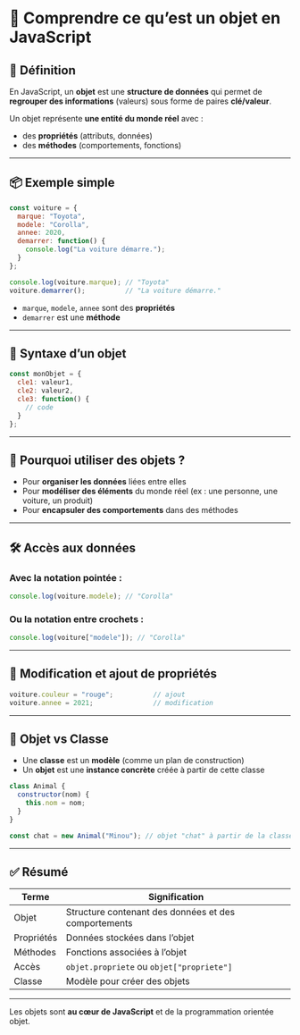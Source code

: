 
# 🧱 Comprendre ce qu’est un objet en JavaScript

## 📌 Définition

En JavaScript, un **objet** est une **structure de données** qui permet de **regrouper des informations** (valeurs) sous forme de paires **clé/valeur**.

Un objet représente **une entité du monde réel** avec :
- des **propriétés** (attributs, données)
- des **méthodes** (comportements, fonctions)

---

## 📦 Exemple simple

```javascript
const voiture = {
  marque: "Toyota",
  modele: "Corolla",
  annee: 2020,
  demarrer: function() {
    console.log("La voiture démarre.");
  }
};

console.log(voiture.marque); // "Toyota"
voiture.demarrer();          // "La voiture démarre."
```

- `marque`, `modele`, `annee` sont des **propriétés**
- `demarrer` est une **méthode**

---

## 🧠 Syntaxe d’un objet

```javascript
const monObjet = {
  cle1: valeur1,
  cle2: valeur2,
  cle3: function() {
    // code
  }
};
```

---

## 🎯 Pourquoi utiliser des objets ?

- Pour **organiser les données** liées entre elles
- Pour **modéliser des éléments** du monde réel (ex : une personne, une voiture, un produit)
- Pour **encapsuler des comportements** dans des méthodes

---

## 🛠️ Accès aux données

### Avec la notation pointée :
```javascript
console.log(voiture.modele); // "Corolla"
```

### Ou la notation entre crochets :
```javascript
console.log(voiture["modele"]); // "Corolla"
```

---

## 🔄 Modification et ajout de propriétés

```javascript
voiture.couleur = "rouge";          // ajout
voiture.annee = 2021;               // modification
```

---

## 🧱 Objet vs Classe

- Une **classe** est un **modèle** (comme un plan de construction)
- Un **objet** est une **instance concrète** créée à partir de cette classe

```javascript
class Animal {
  constructor(nom) {
    this.nom = nom;
  }
}

const chat = new Animal("Minou"); // objet "chat" à partir de la classe "Animal"
```

---

## ✅ Résumé

| Terme        | Signification |
|--------------|----------------|
| Objet        | Structure contenant des données et des comportements |
| Propriétés   | Données stockées dans l’objet |
| Méthodes     | Fonctions associées à l’objet |
| Accès        | `objet.propriete` ou `objet["propriete"]` |
| Classe       | Modèle pour créer des objets |

---

Les objets sont **au cœur de JavaScript** et de la programmation orientée objet.
